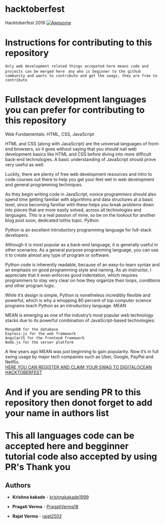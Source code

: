 # hacktoberfest
Hacktoberfest 2019 [![Awesome](https://cdn.rawgit.com/sindresorhus/awesome/d7305f38d29fed78fa85652e3a63e154dd8e8829/media/badge.svg)](https://github.com/sindresorhus/awesome)

# Instructions for contributing to this repository 

```Only web development related things accepeted here means code and projects can be merged here ```
```any who is beginner to the github community and wants to contribute and get the swags, they are free to contribute ```

# Fullstack development languages you can prefer for contributing to this repository 

Web Fundamentals: HTML, CSS, JavaScript

HTML and CSS (along with JavaScript) are the universal languages of front-end browsers, so it goes without saying that you should nail web development basics like HTML and CSS before diving into more difficult back-end technologies. A basic understanding of JavaScript should prove very useful as well.

Luckily, there are plenty of free web development resources and intro to code courses out there to help you get your feet wet in web development and general programming techniques.

As they begin writing code in JavaScript, novice programmers should also spend time getting familiar with algorithms and data structures at a basic level, since becoming familiar with these helps you break problems down into pieces that are more easily solved, across all technologies and languages. This is a real passion of mine, so be on the lookout for another blog post soon, dedicated tothis topic.
Python

Python is an excellent introductory programming language for full-stack developers.

Although it is most popular as a back-end language, it is generally useful in other scenarios. As a general purpose programming language, you can use it to create almost any type of program or software.

Python code is inherently readable, because of an easy-to-learn syntax and an emphasis on good programming style and naming. As an instructor, I appreciate that it even enforces good indentation, which requires programmers to stay very clear on how they organize their loops, conditions and other program logic.

While it’s design is simple, Python is nonetheless incredibly flexible and powerful, which is why a whopping 80 percent of top computer science programs teach Python as an introductory language.
MEAN

MEAN is emerging as one of the industry’s most popular web technology stacks due to its powerful combination of JavaScript-based technologies:

    MongoDB for the database
    Express.js for the web framework
    AngularJS for the frontend framework
    Node.js for the server platform

A few years ago MEAN was just beginning to gain popularity. Now it’s in full swing usage by major tech companies such as Uber, Google, PayPal and Netflix.<br>
<a href="https://hacktoberfest.digitalocean.com/" target="_blank">HERE YOU CAN REGISTER AND CLAIM YOUR SWAG TO DIGITALOCEAN HACKTOBERFEST</a>
# And if you are sending PR to this repository then donot forget to add your name in authors list

# This all languages code can be accepted here and begginner tutorial code also accepted by using PR's Thank you 
## Authors

* **Krishna kakade**  - [krishnakakade1999](https://github.com/krishnakakade1999)

* **Pragati Verma**  - [PragatiVerma18](https://github.com/PragatiVerma18)
* **Rajat Verma**  - [rajat2502](https://github.com/rajat2502)
